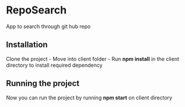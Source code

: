 # RepoSearch

App to search through git hub repo

## Installation

Clone the project - Move into client folder - 
Run **npm install** in the client directory to install required dependency

## Running the project

Now you can run the project by running **npm start** on client directory
